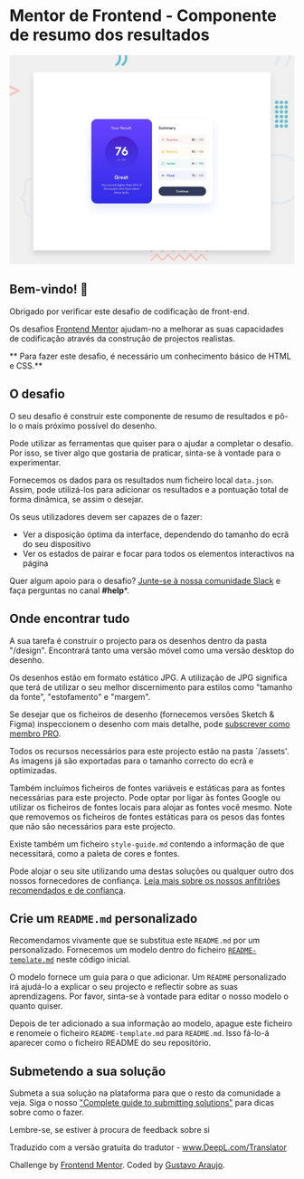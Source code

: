 # Mentor de Frontend - Componente de resumo dos resultados

![Pré-visualização do design para o desafio de codificação da componente de resumo de resultados](./design/desktop-preview.jpg)

## Bem-vindo! 👋

Obrigado por verificar este desafio de codificação de front-end.

Os desafios [Frontend Mentor](https://www.frontendmentor.io) ajudam-no a melhorar as suas capacidades de codificação através da construção de projectos realistas.

** Para fazer este desafio, é necessário um conhecimento básico de HTML e CSS.**

## O desafio

O seu desafio é construir este componente de resumo de resultados e pô-lo o mais próximo possível do desenho.

Pode utilizar as ferramentas que quiser para o ajudar a completar o desafio. Por isso, se tiver algo que gostaria de praticar, sinta-se à vontade para o experimentar.

Fornecemos os dados para os resultados num ficheiro local `data.json`. Assim, pode utilizá-los para adicionar os resultados e a pontuação total de forma dinâmica, se assim o desejar.

Os seus utilizadores devem ser capazes de o fazer:

- Ver a disposição óptima da interface, dependendo do tamanho do ecrã do seu dispositivo
- Ver os estados de pairar e focar para todos os elementos interactivos na página

Quer algum apoio para o desafio? [Junte-se à nossa comunidade Slack](https://www.frontendmentor.io/slack) e faça perguntas no canal **#help***.

## Onde encontrar tudo

A sua tarefa é construir o projecto para os desenhos dentro da pasta "/design". Encontrará tanto uma versão móvel como uma versão desktop do desenho. 

Os desenhos estão em formato estático JPG. A utilização de JPG significa que terá de utilizar o seu melhor discernimento para estilos como "tamanho da fonte", "estofamento" e "margem". 

Se desejar que os ficheiros de desenho (fornecemos versões Sketch & Figma) inspeccionem o desenho com mais detalhe, pode [subscrever como membro PRO](https://www.frontendmentor.io/pro).

Todos os recursos necessários para este projecto estão na pasta `/assets'. As imagens já são exportadas para o tamanho correcto do ecrã e optimizadas.

Também incluímos ficheiros de fontes variáveis e estáticas para as fontes necessárias para este projecto. Pode optar por ligar às fontes Google ou utilizar os ficheiros de fontes locais para alojar as fontes você mesmo. Note que removemos os ficheiros de fontes estáticas para os pesos das fontes que não são necessários para este projecto.

Existe também um ficheiro `style-guide.md` contendo a informação de que necessitará, como a paleta de cores e fontes.


Pode alojar o seu site utilizando uma destas soluções ou qualquer outro dos nossos fornecedores de confiança. [Leia mais sobre os nossos anfitriões recomendados e de confiança](https://medium.com/frontend-mentor/frontend-mentor-trusted-hosting-providers-bf000dfebe).

## Crie um `README.md` personalizado

Recomendamos vivamente que se substitua este `README.md` por um personalizado. Fornecemos um modelo dentro do ficheiro [`README-template.md`](./README-template.md) neste código inicial.

O modelo fornece um guia para o que adicionar. Um `README` personalizado irá ajudá-lo a explicar o seu projecto e reflectir sobre as suas aprendizagens. Por favor, sinta-se à vontade para editar o nosso modelo o quanto quiser.

Depois de ter adicionado a sua informação ao modelo, apague este ficheiro e renomeie o ficheiro `README-template.md` para `README.md`. Isso fá-lo-á aparecer como o ficheiro README do seu repositório.

## Submetendo a sua solução

Submeta a sua solução na plataforma para que o resto da comunidade a veja. Siga o nosso ["Complete guide to submitting solutions"](https://medium.com/frontend-mentor/a-complete-guide-to-submitting-solutions-on-frontend-mentor-ac6384162248) para dicas sobre como o fazer.

Lembre-se, se estiver à procura de feedback sobre si

Traduzido com a versão gratuita do tradutor - www.DeepL.com/Translator


  <div class="attribution">
    Challenge by <a href="https://www.frontendmentor.io?ref=challenge" target="_blank">Frontend Mentor</a>. 
    Coded by <a href="#">Gustavo Araujo</a>.
  </div>
